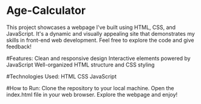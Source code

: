 # Age-Calculator

This project showcases a webpage I've built using HTML, CSS, and JavaScript. It's a dynamic and visually appealing site that demonstrates my skills in front-end web development. Feel free to explore the code and give feedback!

#Features:
Clean and responsive design
Interactive elements powered by JavaScript
Well-organized HTML structure and CSS styling

#Technologies Used:
HTML
CSS
JavaScript

#How to Run:
Clone the repository to your local machine.
Open the index.html file in your web browser.
Explore the webpage and enjoy!
